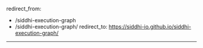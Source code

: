 redirect_from:
  - /siddhi-execution-graph
  - /siddhi-execution-graph/
redirect_to: https://siddhi-io.github.io/siddhi-execution-graph/
---
